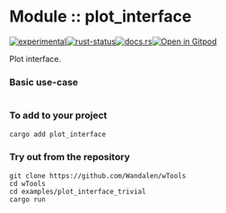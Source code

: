 <!-- {{# generate.module_header{} #}} -->

# Module :: plot_interface
<!--{ generate.module_header.start() }-->
 [![experimental](https://raster.shields.io/static/v1?label=&message=experimental&color=orange)](https://github.com/emersion/stability-badges#experimental)[![rust-status](https://github.com/Wandalen/wTools/actions/workflows/module_plot_interface_push.yml/badge.svg)](https://github.com/Wandalen/wTools/actions/workflows/module_plot_interface_push.yml)[![docs.rs](https://img.shields.io/docsrs/plot_interface?color=e3e8f0&logo=docs.rs)](https://docs.rs/plot_interface)[![Open in Gitpod](https://raster.shields.io/static/v1?label=try&message=online&color=eee&logo=gitpod&logoColor=eee)](https://gitpod.io/#RUN_PATH=.,SAMPLE_FILE=sample%2Frust%2Fplot_interface_trivial%2Fsrc%2Fmain.rs,RUN_POSTFIX=--example%20plot_interface_trivial/https://github.com/Wandalen/wTools)
<!--{ generate.module_header.end }-->

Plot interface.

### Basic use-case

<!-- {{# generate.module{} #}} -->

```rust
```

### To add to your project

```bash
cargo add plot_interface
```

### Try out from the repository

``` shell test
git clone https://github.com/Wandalen/wTools
cd wTools
cd examples/plot_interface_trivial
cargo run
```

